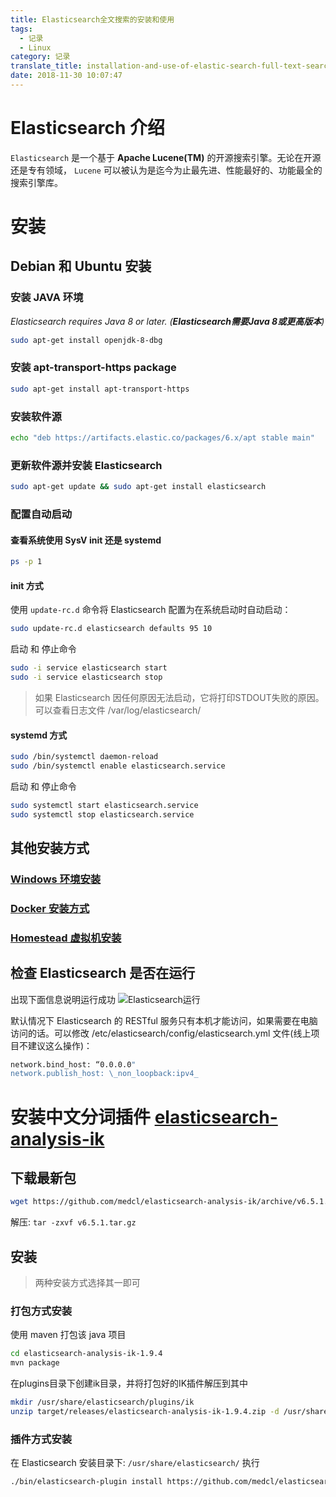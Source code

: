 ```yaml
---
title: Elasticsearch全文搜索的安装和使用
tags:
  - 记录
  - Linux
category: 记录
translate_title: installation-and-use-of-elastic-search-full-text-search
date: 2018-11-30 10:07:47
---
```


# Elasticsearch 介绍
`Elasticsearch` 是一个基于 **Apache Lucene(TM)** 的开源搜索引擎。无论在开源还是专有领域， `Lucene` 可以被认为是迄今为止最先进、性能最好的、功能最全的搜索引擎库。

<!-- more -->

# 安装
## Debian 和 Ubuntu 安装
### 安装 JAVA 环境
*Elasticsearch requires Java 8 or later. (**Elasticsearch需要Java 8或更高版本**)*
```bash line_number:false
sudo apt-get install openjdk-8-dbg
```

### 安装 apt-transport-https package
```bash line_number:false
sudo apt-get install apt-transport-https
```

### 安装软件源
```bash line_number:false
echo "deb https://artifacts.elastic.co/packages/6.x/apt stable main"  | sudo tee -a /etc/apt/sources.list.d/elastic-6.x.list
```

### 更新软件源并安装 Elasticsearch
```bash line_number:false
sudo apt-get update && sudo apt-get install elasticsearch
```

### 配置自动启动
#### 查看系统使用 SysV  init 还是 systemd
```bash line_number:false
ps -p 1
```

#### init 方式
使用 `update-rc.d` 命令将 Elasticsearch 配置为在系统启动时自动启动：
```bash line_number:false
sudo update-rc.d elasticsearch defaults 95 10
```

启动 和 停止命令
```bash line_number:false
sudo -i service elasticsearch start
sudo -i service elasticsearch stop
```

>如果 Elasticsearch 因任何原因无法启动，它将打印STDOUT失败的原因。可以查看日志文件 /var/log/elasticsearch/

#### systemd 方式
```bash line_number:false
sudo /bin/systemctl daemon-reload
sudo /bin/systemctl enable elasticsearch.service
```
启动 和 停止命令
```bash line_number:false
sudo systemctl start elasticsearch.service
sudo systemctl stop elasticsearch.service
```

## 其他安装方式
### [Windows 环境安装](https://www.elastic.co/guide/en/elasticsearch/reference/current/zip-windows.html)
### [Docker 安装方式](https://www.elastic.co/guide/en/elasticsearch/reference/current/docker.html)
### [Homestead 虚拟机安装](https://laravel-china.org/docs/laravel/5.7/homestead/2245#installing-elasticsearch)

## 检查 Elasticsearch 是否在运行
出现下面信息说明运行成功
![Elasticsearch运行](/images/posts/88442110.jpg)

默认情况下 Elasticsearch 的 RESTful 服务只有本机才能访问，如果需要在电脑访问的话。可以修改 /etc/elasticsearch/config/elasticsearch.yml 文件(线上项目不建议这么操作)：
```bash line_number:false
network.bind_host: “0.0.0.0"
network.publish_host: \_non_loopback:ipv4_
```

# 安装中文分词插件 [elasticsearch-analysis-ik](https://github.com/medcl/elasticsearch-analysis-ik)

## 下载最新包
```bash line_number:false
wget https://github.com/medcl/elasticsearch-analysis-ik/archive/v6.5.1.tar.gz
```
解压: `tar -zxvf v6.5.1.tar.gz`


## 安装
> 两种安装方式选择其一即可
### 打包方式安装
使用 maven 打包该 java 项目
```bash line_number:false
cd elasticsearch-analysis-ik-1.9.4
mvn package
```
在plugins目录下创建ik目录，并将打包好的IK插件解压到其中
```bash line_number:false
mkdir /usr/share/elasticsearch/plugins/ik
unzip target/releases/elasticsearch-analysis-ik-1.9.4.zip -d /usr/share/elasticsearch/plugins/ik/
```
### 插件方式安装
在 Elasticsearch 安装目录下: `/usr/share/elasticsearch/` 执行
```bash line_number:false
./bin/elasticsearch-plugin install https://github.com/medcl/elasticsearch-analysis-ik/releases/download/v6.3.0/elasticsearch-analysis-ik-6.3.0.zip
```

